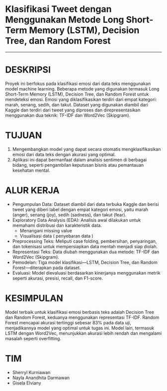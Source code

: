 # Klasifikasi Tweet dengan Menggunakan Metode Long Short-Term Memory (LSTM), Decision Tree, dan Random Forest
------

# DESKRIPSI 
Proyek ini berfokus pada klasifikasi emosi dari data teks menggunakan model machine learning. Beberapa metode yang digunakan termasuk Long Short-Term Memory (LSTM), Decision Tree, dan Random Forest untuk mendeteksi emosi. Emosi yang diklasifikasikan terdiri dari empat kategori: marah, senang, sedih, dan takut. Dataset yang digunakan diambil dari Kaggle dan terdiri dari tweet yang diproses dan direpresentasikan menggunakan dua teknik: TF-IDF dan Word2Vec (Skipgram).

# TUJUAN 
1. Mengembangkan model yang dapat secara otomatis mengklasifikasikan emosi dari data teks dengan akurasi yang optimal.
2. Aplikasi ini dapat bermanfaat dalam analisis sentimen di berbagai bidang, seperti pengambilan keputusan bisnis atau pemantauan kesehatan mental.

# ALUR KERJA 
- Pengumpulan Data: Dataset diambil dari data terbuka Kaggle dan berisi tweet yang diberi label dengan empat kategori emosi, yaitu marah (anger), senang (joy), sedih (sadness), dan takut (fear).
- Exploratory Data Analysis (EDA): Analisis awal dilakukan untuk memahami distribusi dan karakteristik data.
    - Menangani missing value 
    - Visualisasi data ( penyebaran data )
- Preprocessing Teks: Meliputi case folding, pembersihan, penyaringan, dan tokenisasi untuk mempersiapkan data mentah menjadi siap diolah.
- Representasi Teks: Data diubah menggunakan dua metode: TF-IDF dan Word2Vec (Skipgram).
- Pemodelan: Tiga model klasifikasi—LSTM, Decision Tree, dan Random Forest—diterapkan pada dataset.
- Evaluasi: Model dievaluasi berdasarkan kinerjanya menggunakan metrik seperti akurasi, presisi, recall, dan F1-score.

# KESIMPULAN 
Model terbaik untuk klasifikasi emosi berbasis teks adalah Decision Tree dan Random Forest, keduanya menggunakan representasi TF-IDF. Random Forest mencapai akurasi tertinggi sebesar 83% pada data uji, menjadikannya model yang optimal untuk tugas ini. Model lain, termasuk LSTM dengan Word2Vec, menunjukkan akurasi lebih rendah dan mengalami masalah seperti overfitting.

# TIM 
- Sherryl Kurniawan
- Nayla Anandhita Darmawan 
- Gisela Elviany 
